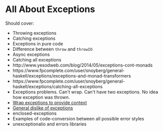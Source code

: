 # All About Exceptions

<!DOCTYPE html>
<p>Should cover:</p><ul><li>Throwing exceptions</li><li>Catching exceptions</li><li>Exceptions in pure code</li><li>Difference between <code>throw</code> and <code>throwIO</code></li><li>Async exceptions</li><li>Catching all exceptions</li><li>http://www.yesodweb.com/blog/2014/05/exceptions-cont-monads</li><li>https://www.fpcomplete.com/user/snoyberg/general-haskell/exceptions/exceptions-and-monad-transformers</li><li>https://www.fpcomplete.com/user/snoyberg/general-haskell/exceptions/catching-all-exceptions</li><li>Exceptions problems. Can't wrap. Can't have two exceptions. No idea how exception was thrown.</li><li><a href="http://stackoverflow.com/questions/27346380/how-to-wrap-exceptions-to-provide-context">Wrap exceptions to provide context</a></li><li><a href="http://www.reddit.com/r/haskell/comments/2ety9f/new_blog_post_dealing_with_asynchronous/ck3fkbp">General dislike of exceptions</a></li><li>enclosed-exceptions</li><li>Examples of code-conversion between all possible error styles</li><li>unexceptionalio and errors libraries</li></ul>